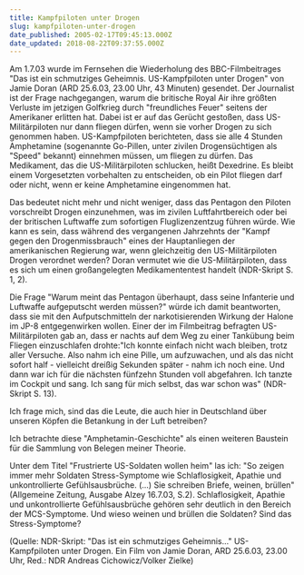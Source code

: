```yaml
---
title: Kampfpiloten unter Drogen
slug: kampfpiloten-unter-drogen
date_published: 2005-02-17T09:45:13.000Z
date_updated: 2018-08-22T09:37:55.000Z
---
```


Am 1.7.03 wurde im Fernsehen die Wiederholung des BBC-Filmbeitrages "Das ist ein schmutziges Geheimnis. US-Kampfpiloten unter Drogen" von Jamie Doran (ARD 25.6.03, 23.00 Uhr, 43 Minuten) gesendet. Der Journalist ist der Frage nachgegangen, warum die britische Royal Air ihre größten Verluste im jetzigen Golfkrieg durch "freundliches Feuer" seitens der Amerikaner erlitten hat. Dabei ist er auf das Gerücht gestoßen, dass US-Militärpiloten nur dann fliegen dürfen, wenn sie vorher Drogen zu sich genommen haben. US-Kampfpiloten berichteten, dass sie alle 4 Stunden Amphetamine (sogenannte Go-Pillen, unter zivilen Drogensüchtigen als "Speed" bekannt) einnehmen müssen, um fliegen zu dürfen. Das Medikament, das die US-Militärpiloten schlucken, heißt Dexedrine. Es bleibt einem Vorgesetzten vorbehalten zu entscheiden, ob ein Pilot fliegen darf oder nicht, wenn er keine Amphetamine eingenommen hat.

Das bedeutet nicht mehr und nicht weniger, dass das Pentagon den Piloten vorschreibt Drogen einzunehmen, was im zivilen Luftfahrtbereich oder bei der britischen Luftwaffe zum sofortigen Fluglizenzentzug führen würde. Wie kann es sein, dass während des vergangenen Jahrzehnts der "Kampf gegen den Drogenmissbrauch" eines der Hauptanliegen der amerikanischen Regierung war, wenn gleichzeitig den US-Militärpiloten Drogen verordnet werden? Doran vermutet wie die US-Militärpiloten, dass es sich um einen großangelegten Medikamententest handelt (NDR-Skript S. 1, 2).

Die Frage "Warum meint das Pentagon überhaupt, dass seine Infanterie und Luftwaffe aufgeputscht werden müssen?" würde ich damit beantworten, dass sie mit den Aufputschmitteln der narkotisierenden Wirkung der Halone im JP-8 entgegenwirken wollen. Einer der im Filmbeitrag befragten US-Militärpiloten gab an, dass er nachts auf dem Weg zu einer Tankübung beim Fliegen einzuschlafen drohte:"Ich konnte einfach nicht wach bleiben, trotz aller Versuche. Also nahm ich eine Pille, um aufzuwachen, und als das nicht sofort half - vielleicht dreißig Sekunden später - nahm ich noch eine. Und dann war ich für die nächsten fünfzehn Stunden voll abgefahren. Ich tanzte im Cockpit und sang. Ich sang für mich selbst, das war schon was" (NDR-Skript S. 13).

Ich frage mich, sind das die Leute, die auch hier in Deutschland über unseren Köpfen die Betankung in der Luft betreiben?

Ich betrachte diese "Amphetamin-Geschichte" als einen weiteren Baustein für die Sammlung von Belegen meiner Theorie.

Unter dem Titel "Frustrierte US-Soldaten wollen heim" las ich: "So zeigen immer mehr Soldaten Stress-Symptome wie Schlaflosigkeit, Apathie und unkontrollierte Gefühlsausbrüche. (...) Sie schreiben Briefe, weinen, brüllen" (Allgemeine Zeitung, Ausgabe Alzey 16.7.03, S.2). Schlaflosigkeit, Apathie und unkontrollierte Gefühlsausbrüche gehören sehr deutlich in den Bereich der MCS-Symptome. Und wieso weinen und brüllen die Soldaten? Sind das Stress-Symptome?

(Quelle: NDR-Skript: "Das ist ein schmutziges Geheimnis..." US-Kampfpiloten unter Drogen. Ein Film von Jamie Doran, ARD 25.6.03, 23.00 Uhr, Red.: NDR Andreas Cichowicz/Volker Zielke)
